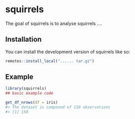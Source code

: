 
<!-- README.md is generated from README.Rmd. Please edit that file -->

# squirrels

<!-- badges: start -->

<!-- badges: end -->

The goal of squirrels is to analyse squirrels ….

## Installation

You can install the development version of squirrels like so:

``` r
remotes::install_local("...... tar.gz")
```

## Example

``` r
library(squirrels)
## basic example code
```

``` r
get_df_nrows(df = iris)
#> The dataset is composed of 150 observations
#> [1] 150
```
